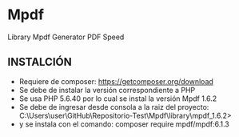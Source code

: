 # Mpdf
Library Mpdf Generator PDF Speed


## INSTALCIÓN
- Requiere de composer: https://getcomposer.org/download
- Se debe de instalar la versión correspondiente a PHP
- Se usa PHP 5.6.40 por lo cual se instal la versión Mpdf 1.6.2
- Se debe de ingresar desde consola a la raiz del proyecto: C:\Users\user\GitHub\Repositorio-Test\Mpdf\library\mpdf_1.6.2>
- y se instala con el comando: composer require mpdf/mpdf:6.1.3